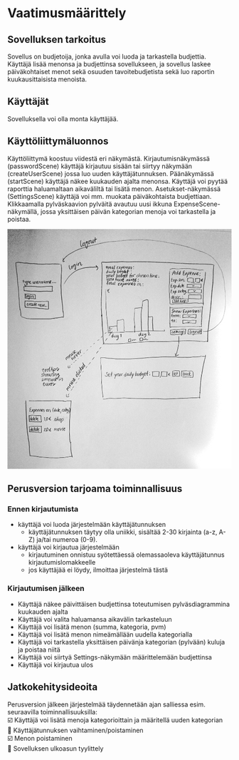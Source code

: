# Vaatimusmäärittely  

## Sovelluksen tarkoitus  

Sovellus on budjetoija, jonka avulla voi luoda ja tarkastella budjettia.  
Käyttäjä lisää menonsa ja budjettinsa sovellukseen, ja sovellus laskee päiväkohtaiset menot sekä osuuden tavoitebudjetista sekä luo raportin kuukausittaisista menoista.
 
## Käyttäjät  
Sovelluksella voi olla monta käyttäjää.

## Käyttöliittymäluonnos  
Käyttöliittymä koostuu viidestä eri näkymästä. 
Kirjautumisnäkymässä (passwordScene) käyttäjä kirjautuu sisään tai siirtyy näkymään (createUserScene) jossa luo uuden käyttäjätunnuksen. 
Päänäkymässä (startScene) käyttäjä näkee kuukauden ajalta menonsa. Käyttäjä voi pyytää raporttia haluamaltaan aikaväliltä tai lisätä menon. 
Asetukset-näkymässä (SettingsScene) käyttäjä voi mm. muokata päiväkohtaista budjettiaan. 
Klikkaamalla pylväskaavion pylväitä avautuu uusi ikkuna ExpenseScene-näkymällä, jossa yksittäisen päivän kategorian menoja voi tarkastella ja poistaa.

<img src= "https://github.com/skuuu/ot-harjoitustyo/blob/master/harjoitustyo/Images/vaatimusmaarittely21.12..jpg" width="800">

## Perusversion tarjoama toiminnallisuus  
### Ennen kirjautumista  
- käyttäjä voi luoda järjestelmään käyttäjätunnuksen
  - käyttäjätunnuksen täytyy olla uniikki, sisältää 2-30 kirjainta (a-z, A-Z) ja/tai numeroa (0-9).
- käyttäjä voi kirjautua järjestelmään
  - kirjautuminen onnistuu syötettäessä olemassaoleva käyttäjätunnus kirjautumislomakkeelle
  - jos käyttäjää ei löydy, ilmoittaa järjestelmä tästä

### Kirjautumisen jälkeen  
- Käyttäjä näkee päivittäisen budjettinsa toteutumisen pylväsdiagrammina kuukauden ajalta
- Käyttäjä voi valita haluamansa aikavälin tarkasteluun
- Käyttäjä voi lisätä menon (summa, kategoria, pvm)
- Käyttäjä voi lisätä menon nimeämällään uudella kategorialla
- Käyttäjä voi tarkastella yksittäisen päivänja kategorian (pylvään) kuluja ja poistaa niitä
- Käyttäjä voi siirtyä Settings-näkymään määrittelemään budjettinsa
- Käyttäjä voi kirjautua ulos

## Jatkokehitysideoita  
Perusversion jälkeen järjestelmää täydennetään ajan salliessa esim. seuraavilla toiminnallisuuksilla:  
:ballot_box_with_check: Käyttäjä voi lisätä menoja kategorioittain ja määritellä uuden kategorian    
:black_square_button: Käyttäjätunnuksen vaihtaminen/poistaminen  
:ballot_box_with_check:	Menon poistaminen  
:black_square_button: Sovelluksen ulkoasun tyylittely  
